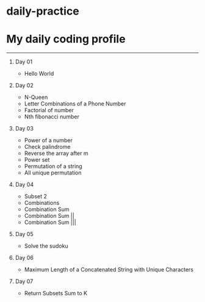 # daily-practice

# My daily coding profile
***

1. Day 01
   * Hello World

2. Day 02
   * N-Queen
   * Letter Combinations of a Phone Number
   * Factorial of number
   * Nth fibonacci number

3. Day 03
   * Power of a number
   * Check palindrome
   * Reverse the array after m
   * Power set
   * Permutation of a string
   * All unique permutation

4. Day 04
    * Subset 2
    * Combinations
    * Combination Sum
    * Combination Sum ||
    * Combination Sum |||

5. Day 05
    * Solve the sudoku

6. Day 06
    * Maximum Length of a Concatenated String with Unique Characters

7. Day 07
    * Return Subsets Sum to K